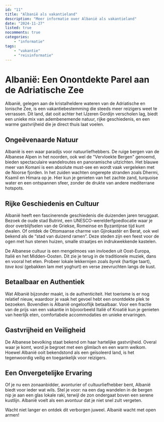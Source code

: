 ```yaml
---
id: "11"
title: "Albanië als vakantieland"
description: "Meer informatie over Albanië als vakantieland"
date: "2024-11-27"
listed: true
nocomments: true
categories:
    - "informatie"
tags:
    - "vakantie"
    - "reisinformatie"
---
```


# Albanië: Een Onontdekte Parel aan de Adriatische Zee

Albanië, gelegen aan de kristalheldere wateren van de Adriatische en Ionische Zee, is een vakantiebestemming die steeds meer reizigers weet te verrassen. Dit land, dat ooit achter het IJzeren Gordijn verscholen lag, biedt een unieke mix van adembenemende natuur, rijke geschiedenis, en een warme gastvrijheid die je direct thuis laat voelen.

## Ongeëvenaarde Natuur
Albanië is een waar paradijs voor natuurliefhebbers. De ruige bergen van de Albanese Alpen in het noorden, ook wel de "Vervloekte Bergen" genoemd, bieden spectaculaire wandelroutes en panoramische uitzichten. Het blauwe meer van Komani is een absolute must-see en wordt vaak vergeleken met de Noorse fjorden. In het zuiden wachten ongerepte stranden zoals Dhermi, Ksamil en Himara op je. Hier kun je genieten van het zachte zand, turquoise water en een ontspannen sfeer, zonder de drukte van andere mediterrane hotspots.

## Rijke Geschiedenis en Cultuur
Albanië heeft een fascinerende geschiedenis die duizenden jaren teruggaat. Bezoek de oude stad Butrint, een UNESCO-werelderfgoedlocatie waar je door overblijfselen van de Griekse, Romeinse en Byzantijnse tijd kunt dwalen. Of ontdek de Ottomaanse charme van Gjirokastër en Berat, ook wel bekend als de “stad van duizend ramen”. Deze steden zijn een feest voor de ogen met hun stenen huizen, smalle straatjes en indrukwekkende kastelen.

De Albanese cultuur is een mengelmoes van invloeden uit Oost-Europa, Italië en het Midden-Oosten. Dit zie je terug in de traditionele muziek, dans en vooral het eten. Probeer lokale lekkernijen zoals *byrek* (hartige taart), *tave kosi* (gebakken lam met yoghurt) en verse zeevruchten langs de kust.

## Betaalbaar en Authentiek
Wat Albanië bijzonder maakt, is de authenticiteit. Het toerisme is er nog relatief nieuw, waardoor je vaak het gevoel hebt een onontdekte plek te bezoeken. Bovendien is Albanië ongelooflijk betaalbaar. Voor een fractie van de prijs van een vakantie in bijvoorbeeld Italië of Kroatië kun je genieten van heerlijk eten, comfortabele accommodaties en unieke ervaringen.

## Gastvrijheid en Veiligheid
De Albanese bevolking staat bekend om haar hartelijke gastvrijheid. Overal waar je komt, word je begroet met een glimlach en een warm welkom. Hoewel Albanië ooit bekendstond als een geïsoleerd land, is het tegenwoordig veilig en toegankelijk voor reizigers.

## Een Onvergetelijke Ervaring
Of je nu een zonaanbidder, avonturier of cultuurliefhebber bent, Albanië biedt voor ieder wat wils. Stel je voor: na een dag wandelen in de bergen nip je aan een glas lokale raki, terwijl de zon ondergaat boven een serene kustlijn. Albanië voelt als een avontuur dat je niet snel zult vergeten.

Wacht niet langer en ontdek dit verborgen juweel. Albanië wacht met open armen!
